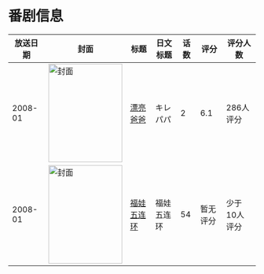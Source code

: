 # 番剧信息

|放送日期|封面|标题|日文标题|话数|评分|评分人数|
|---|---|---|---|---|---|---|
|2008-01|<img src="//lain.bgm.tv/pic/cover/c/5d/ca/7026_5DTgK.jpg" alt="封面" style="width:150px;height:200px;object-fit:cover;">|[漂亮爸爸](https://bangumi.tv/subject/7026)|キレパパ|2|6.1|286人评分|
|2008-01|<img src="//lain.bgm.tv/pic/cover/c/26/e0/78814_8318p.jpg" alt="封面" style="width:150px;height:200px;object-fit:cover;">|[福娃五连环](https://bangumi.tv/subject/78814)|福娃五连环|54|暂无评分|少于10人评分|
